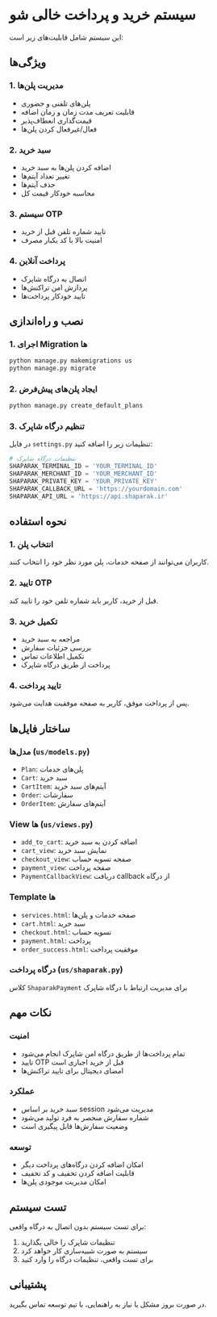 # سیستم خرید و پرداخت خالی شو

این سیستم شامل قابلیت‌های زیر است:

## ویژگی‌ها

### 1. مدیریت پلن‌ها
- پلن‌های تلفنی و حضوری
- قابلیت تعریف مدت زمان و زمان اضافه
- قیمت‌گذاری انعطاف‌پذیر
- فعال/غیرفعال کردن پلن‌ها

### 2. سبد خرید
- اضافه کردن پلن‌ها به سبد خرید
- تغییر تعداد آیتم‌ها
- حذف آیتم‌ها
- محاسبه خودکار قیمت کل

### 3. سیستم OTP
- تایید شماره تلفن قبل از خرید
- امنیت بالا با کد یکبار مصرف

### 4. پرداخت آنلاین
- اتصال به درگاه شاپرک
- پردازش امن تراکنش‌ها
- تایید خودکار پرداخت‌ها

## نصب و راه‌اندازی

### 1. اجرای Migration ها
```bash
python manage.py makemigrations us
python manage.py migrate
```

### 2. ایجاد پلن‌های پیش‌فرض
```bash
python manage.py create_default_plans
```

### 3. تنظیم درگاه شاپرک
در فایل `settings.py` تنظیمات زیر را اضافه کنید:

```python
# تنظیمات درگاه شاپرک
SHAPARAK_TERMINAL_ID = 'YOUR_TERMINAL_ID'
SHAPARAK_MERCHANT_ID = 'YOUR_MERCHANT_ID'
SHAPARAK_PRIVATE_KEY = 'YOUR_PRIVATE_KEY'
SHAPARAK_CALLBACK_URL = 'https://yourdomain.com'
SHAPARAK_API_URL = 'https://api.shaparak.ir'
```

## نحوه استفاده

### 1. انتخاب پلن
کاربران می‌توانند از صفحه خدمات، پلن مورد نظر خود را انتخاب کنند.

### 2. تایید OTP
قبل از خرید، کاربر باید شماره تلفن خود را تایید کند.

### 3. تکمیل خرید
- مراجعه به سبد خرید
- بررسی جزئیات سفارش
- تکمیل اطلاعات تماس
- پرداخت از طریق درگاه شاپرک

### 4. تایید پرداخت
پس از پرداخت موفق، کاربر به صفحه موفقیت هدایت می‌شود.

## ساختار فایل‌ها

### مدل‌ها (`us/models.py`)
- `Plan`: پلن‌های خدمات
- `Cart`: سبد خرید
- `CartItem`: آیتم‌های سبد خرید
- `Order`: سفارشات
- `OrderItem`: آیتم‌های سفارش

### View ها (`us/views.py`)
- `add_to_cart`: اضافه کردن به سبد خرید
- `cart_view`: نمایش سبد خرید
- `checkout_view`: صفحه تسویه حساب
- `payment_view`: صفحه پرداخت
- `PaymentCallbackView`: دریافت callback از درگاه

### Template ها
- `services.html`: صفحه خدمات و پلن‌ها
- `cart.html`: سبد خرید
- `checkout.html`: تسویه حساب
- `payment.html`: پرداخت
- `order_success.html`: موفقیت پرداخت

### درگاه پرداخت (`us/shaparak.py`)
کلاس `ShaparakPayment` برای مدیریت ارتباط با درگاه شاپرک

## نکات مهم

### امنیت
- تمام پرداخت‌ها از طریق درگاه امن شاپرک انجام می‌شود
- تایید OTP قبل از خرید اجباری است
- امضای دیجیتال برای تایید تراکنش‌ها

### عملکرد
- سبد خرید بر اساس session مدیریت می‌شود
- شماره سفارش منحصر به فرد تولید می‌شود
- وضعیت سفارش‌ها قابل پیگیری است

### توسعه
- امکان اضافه کردن درگاه‌های پرداخت دیگر
- قابلیت اضافه کردن تخفیف و کد تخفیف
- امکان مدیریت موجودی پلن‌ها

## تست سیستم

برای تست سیستم بدون اتصال به درگاه واقعی:

1. تنظیمات شاپرک را خالی بگذارید
2. سیستم به صورت شبیه‌سازی کار خواهد کرد
3. برای تست واقعی، تنظیمات درگاه را وارد کنید

## پشتیبانی

در صورت بروز مشکل یا نیاز به راهنمایی، با تیم توسعه تماس بگیرید. 